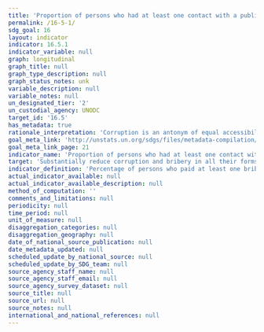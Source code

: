 ```yaml
---
title: 'Proportion of persons who had at least one contact with a public official and who paid a bribe to a public official, or were asked for a bribe by those public officials, during the previous 12 months'
permalink: /16-5-1/
sdg_goal: 16
layout: indicator
indicator: 16.5.1
indicator_variable: null
graph: longitudinal
graph_title: null
graph_type_description: null
graph_status_notes: unk
variable_description: null
variable_notes: null
un_designated_tier: '2'
un_custodial_agency: UNODC
target_id: '16.5'
has_metadata: true
rationale_interpretation: 'Corruption is an antonym of equal accessibility to public services and of correct functioning of the economy; as such, it has a negative impact on fair distribution of resources and development opportunities. Besides, corruption erodes public trust in authorities and the rule of law; when administrative bribery becomes a recurrent experience of large sectors of the population and businesses, its negative effects have an enduring negative impact on democratic processes and justice. By providing a direct measure of the experience of bribery, this indicator provides an objective metrics of corruption, a yardstick to monitor progress in the fight against corruption.'
goal_meta_link: 'http://unstats.un.org/sdgs/files/metadata-compilation/Metadata-Goal-16.pdf'
goal_meta_link_page: 21
indicator_name: 'Proportion of persons who had at least one contact with a public official and who paid a bribe to a public official, or were asked for a bribe by those public officials, during the previous 12 months'
target: 'Substantially reduce corruption and bribery in all their forms.'
indicator_definition: 'Percentage of persons who paid at least one bribe (gave a public official money, a gift or counter favour) or were asked for a bribe by these public officials, to a public official in the last 12 months, as a percentage of persons who had at least one contact with a public official in the same period. Bribery is the undue advantage (money, gift or a service) requested/offered by/to a public official in exchange for a special treatment. Administrative bribery is often intended as the type of bribery affecting citizens or businesses in their dealings with public administrations and/or civil servants: this form of bribery affects most countries of the world and can be measured through sample surveys that focus on the experience of bribery.'
actual_indicator_available: null
actual_indicator_available_description: null
method_of_computation: ''
comments_and_limitations: null
periodicity: null
time_period: null
unit_of_measure: null
disaggregation_categories: null
disaggregation_geography: null
date_of_national_source_publication: null
date_metadata_updated: null
scheduled_update_by_national_source: null
scheduled_update_by_SDG_team: null
source_agency_staff_name: null
source_agency_staff_email: null
source_agency_survey_dataset: null
source_title: null
source_url: null
source_notes: null
international_and_national_references: null
---
```

